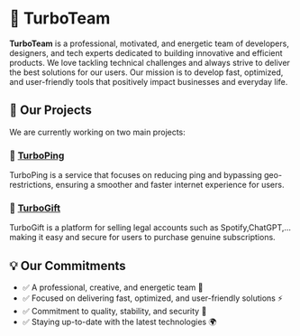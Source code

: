 # 🚀 TurboTeam

**TurboTeam** is a professional, motivated, and energetic team of developers, designers, and tech experts dedicated to building innovative and efficient products. We love tackling technical challenges and always strive to deliver the best solutions for our users. Our mission is to develop fast, optimized, and user-friendly tools that positively impact businesses and everyday life.

## 📌 Our Projects

We are currently working on two main projects:

### 🔹 [TurboPing](https://turboping.ir)

TurboPing is a service that focuses on reducing ping and bypassing geo-restrictions, ensuring a smoother and faster internet experience for users.

### 🔹 [TurboGift](https://turbogift.ir)

TurboGift is a platform for selling legal accounts such as Spotify,ChatGPT,... making it easy and secure for users to purchase genuine subscriptions.

## 💡 Our Commitments

- ✅ A professional, creative, and energetic team 🚀
- ✅ Focused on delivering fast, optimized, and user-friendly solutions ⚡
- ✅ Commitment to quality, stability, and security 💎
- ✅ Staying up-to-date with the latest technologies 🌍

